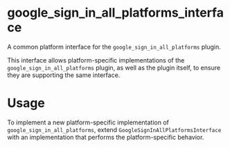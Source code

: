 # google_sign_in_all_platforms_interface

A common platform interface for the `google_sign_in_all_platforms` plugin.

This interface allows platform-specific implementations of the `google_sign_in_all_platforms`
plugin, as well as the plugin itself, to ensure they are supporting the same interface.

# Usage

To implement a new platform-specific implementation of `google_sign_in_all_platforms`,
extend `GoogleSignInAllPlatformsInterface` with an implementation that performs the
platform-specific behavior.
